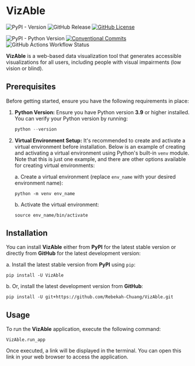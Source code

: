 # VizAble
![PyPI - Version](https://img.shields.io/pypi/v/VizAble?style=for-the-badge&logo=PyPI&logoColor=white&color=blue)
![GitHub Release](https://img.shields.io/github/v/release/Rebekah-Chuang/VizAble?style=for-the-badge&logo=Github)
[![GitHub License](https://img.shields.io/github/license/Rebekah-Chuang/VizAble?style=for-the-badge)](https://github.com/Rebekah-Chuang/VizAble?tab=MIT-1-ov-file#readme)

![PyPI - Python Version](https://img.shields.io/pypi/pyversions/VizAble?style=for-the-badge&logo=python&link=https%3A%2F%2Fpypi.org%2Fproject%2FVizAble%2F)
[![Conventional Commits](https://img.shields.io/badge/Conventional%20Commits-1.0.0-%23FE5196?logo=conventionalcommits&logoColor=white&style=for-the-badge)](https://conventionalcommits.org)
![GitHub Actions Workflow Status](https://img.shields.io/github/actions/workflow/status/Rebekah-Chuang/VizAble/run-pytest-with-tox.yaml?style=for-the-badge&label=Tests)

**VizAble** is a web-based data visualization tool that generates accessible visualizations for all users, including people with visual impairments (low vision or blind).

## Prerequisites
Before getting started, ensure you have the following requirements in place:
1. **Python Version:** Ensure you have Python version **3.9** or higher installed. You can verify your Python version by running:
    ```python
    python --version
    ```
2. **Virtual Environment Setup:** It's recommended to create and activate a virtual environment before installation. Below is an example of creating and activating a virtual environment using Python's built-in `venv` module. Note that this is just one example, and there are other options available for creating virtual environments:

    a. Create a virtual environment (replace `env_name` with your desired environment name):
    ```
    python -m venv env_name
    ```
    b. Activate the virtual environment:
    ```
    source env_name/bin/activate
    ```

## Installation
You can install **VizAble** either from **PyPI** for the latest stable version or directly from **GitHub** for the latest development version:

a. Install the latest stable version from **PyPI** using `pip`:
```
pip install -U VizAble
```
b. Or, install the latest development version from **GitHub**:
```
pip install -U git+https://github.com/Rebekah-Chuang/VizAble.git
```

## Usage
To run the **VizAble** application, execute the following command:
```
VizAble.run_app
```
Once executed, a link will be displayed in the terminal. You can open this link in your web browser to access the application.
